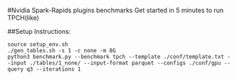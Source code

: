#Nvidia Spark-Rapids plugins benchmarks
Get started in 5 minutes to run TPCH(like)

##Setup Instructions:

```
source setup_env.sh
./gen_tables.sh -s 1 -c none -m 8G
python3 benchmark.py --benchmark tpch --template ./conf/template.txt --input ./tables/1_none/ --input-format parquet --configs ./conf/gpu --query q3 --iterations 1
```
